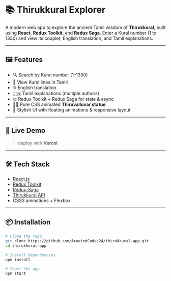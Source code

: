 # 📚 Thirukkural Explorer

A modern web app to explore the ancient Tamil wisdom of **Thirukkural**, built using **React**, **Redux Toolkit**, and **Redux Saga**. Enter a Kural number (1 to 1330) and view its couplet, English translation, and Tamil explanations.

---

## 🖼 Features

- 🔍 Search by Kural number (1–1330)
- 📖 View Kural lines in Tamil
- 🌐 English translation
- 🇮🇳 Tamil explanations (multiple authors)
- ⚙️ Redux Toolkit + Redux Saga for state & async
- 🧘‍♂️ Pure CSS animated **Thiruvalluvar statue**
- 💜 Stylish UI with floating animations & responsive layout

---

## 🚀 Live Demo

> deploy with **Vercel**

---

## 🛠 Tech Stack

- [React.js](https://reactjs.org/)
- [Redux Toolkit](https://redux-toolkit.js.org/)
- [Redux-Saga](https://redux-saga.js.org/)
- [Thirukkural API](https://getthirukkural.appspot.com/)
- CSS3 animations + Flexbox

---

## 📦 Installation

```bash
# Clone the repo
git clone https://github.com/AravindCodes24/thirukkural-app.git
cd thirukkural-app

# Install dependencies
npm install

# Start the app
npm start
